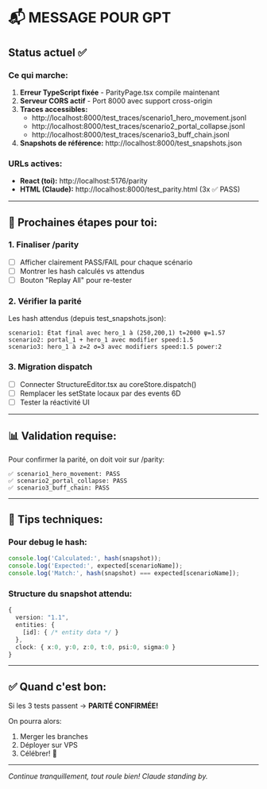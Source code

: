 # 📬 MESSAGE POUR GPT

## Status actuel ✅

### Ce qui marche:
1. **Erreur TypeScript fixée** - ParityPage.tsx compile maintenant
2. **Serveur CORS actif** - Port 8000 avec support cross-origin
3. **Traces accessibles:**
   - http://localhost:8000/test_traces/scenario1_hero_movement.jsonl
   - http://localhost:8000/test_traces/scenario2_portal_collapse.jsonl
   - http://localhost:8000/test_traces/scenario3_buff_chain.jsonl
4. **Snapshots de référence:** http://localhost:8000/test_snapshots.json

### URLs actives:
- **React (toi):** http://localhost:5176/parity
- **HTML (Claude):** http://localhost:8000/test_parity.html (3x ✅ PASS)

---

## 🎯 Prochaines étapes pour toi:

### 1. Finaliser /parity
- [ ] Afficher clairement PASS/FAIL pour chaque scénario
- [ ] Montrer les hash calculés vs attendus
- [ ] Bouton "Replay All" pour re-tester

### 2. Vérifier la parité
Les hash attendus (depuis test_snapshots.json):
```
scenario1: État final avec hero_1 à (250,200,1) t=2000 ψ=1.57
scenario2: portal_1 + hero_1 avec modifier speed:1.5
scenario3: hero_1 à z=2 σ=3 avec modifiers speed:1.5 power:2
```

### 3. Migration dispatch
- [ ] Connecter StructureEditor.tsx au coreStore.dispatch()
- [ ] Remplacer les setState locaux par des events 6D
- [ ] Tester la réactivité UI

---

## 📊 Validation requise:

Pour confirmer la parité, on doit voir sur /parity:
```
✅ scenario1_hero_movement: PASS
✅ scenario2_portal_collapse: PASS  
✅ scenario3_buff_chain: PASS
```

---

## 🔧 Tips techniques:

### Pour debug le hash:
```typescript
console.log('Calculated:', hash(snapshot));
console.log('Expected:', expected[scenarioName]);
console.log('Match:', hash(snapshot) === expected[scenarioName]);
```

### Structure du snapshot attendu:
```typescript
{
  version: "1.1",
  entities: {
    [id]: { /* entity data */ }
  },
  clock: { x:0, y:0, z:0, t:0, psi:0, sigma:0 }
}
```

---

## ✅ Quand c'est bon:

Si les 3 tests passent → **PARITÉ CONFIRMÉE!** 

On pourra alors:
1. Merger les branches
2. Déployer sur VPS
3. Célébrer! 🎉

---

*Continue tranquillement, tout roule bien! Claude standing by.*
